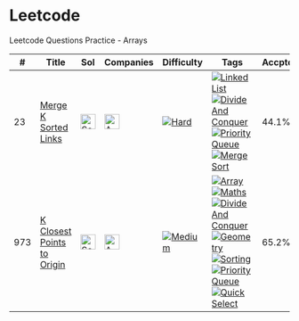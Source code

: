 # Leetcode
Leetcode Questions Practice - Arrays

|#|Title|Sol|Companies|Difficulty|Tags|Accptce|Likes|
| - | - | - | - | - |  - | - | - |
|23|[Merge K Sorted Links](https://leetcode.com/problems/merge-k-sorted-lists/)|[<img src="https://edent.github.io/SuperTinyIcons/images/svg/github.svg" width="27" title="Solution" />](https://github.com/yvrakesh/Leetcode/tree/main/code/0023-Merge-K-Sorted-Lists)|[<img src="https://edent.github.io/SuperTinyIcons/images/svg/amazon.svg" width="27" title="Amazon" />](https://github.com/yvrakesh/Leetcode/tree/main/company/Amazon)|[![Hard](https://img.shields.io/badge/-Hard-red)](https://github.com/yvrakesh/Leetcode/tree/main/difficulty/Hard)|[![Linked List](https://img.shields.io/badge/-Linked%20List-blue)](https://github.com/yvrakesh/Leetcode/tree/main/tag/Linked-List) [![Divide And Conquer](https://img.shields.io/badge/-Divide%20And%20Conquer-blue)](https://github.com/yvrakesh/Leetcode/tree/main/tag/Divide-and-Conquer) [![Priority Queue](https://img.shields.io/badge/-Priority%20Queue-blue)](https://github.com/yvrakesh/Leetcode/tree/main/tag/Priority-Queue) [![Merge Sort](https://img.shields.io/badge/-Merge%20Sort-blue)](https://github.com/yvrakesh/Leetcode/tree/main/tag/Merge-Sort)|44.1%|95.6%|
|973|[K Closest Points to Origin](https://leetcode.com/problems/k-closest-points-to-origin/)|[<img src="https://edent.github.io/SuperTinyIcons/images/svg/github.svg" width="27" title="Solution" />](https://github.com/yvrakesh/Leetcode/tree/main/code/0973-K-Closest-Points-To-Origin)|[<img src="https://edent.github.io/SuperTinyIcons/images/svg/amazon.svg" width="27" title="Amazon" />](https://github.com/yvrakesh/Leetcode/tree/main/company/Amazon)|[![Medium](https://img.shields.io/badge/-Medium-orange)](https://github.com/yvrakesh/Leetcode/tree/main/difficulty/Medium)|[![Array](https://img.shields.io/badge/-Array-blue)](https://github.com/yvrakesh/Leetcode/tree/main/tag/Array) [![Maths](https://img.shields.io/badge/-Maths-blue)](https://github.com/yvrakesh/Leetcode/tree/main/tag/Maths) [![Divide And Conquer](https://img.shields.io/badge/-Divide%20And%20Conquer-blue)](https://github.com/yvrakesh/Leetcode/tree/main/tag/Divide-and-Conquer) [![Geometry](https://img.shields.io/badge/-Geometry-blue)](https://github.com/yvrakesh/Leetcode/tree/main/tag/Geometry) [![Sorting](https://img.shields.io/badge/-Sorting-blue)](https://github.com/yvrakesh/Leetcode/tree/main/tag/Sorting) [![Priority Queue](https://img.shields.io/badge/-Priority%20Queue-blue)](https://github.com/yvrakesh/Leetcode/tree/main/tag/Priority-Queue) [![Quick Select](https://img.shields.io/badge/-Quick%20Select-blue)](https://github.com/yvrakesh/Leetcode/tree/main/tag/Quick-Select)|65.2%|95.4%|